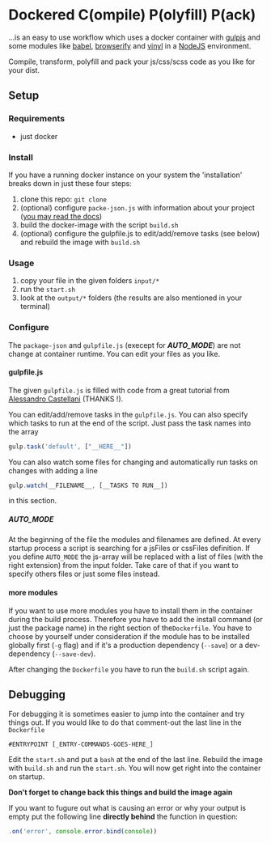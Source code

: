 # Dockered C(ompile) P(olyfill) P(ack)

...is an easy to use workflow which uses a docker container with <a href="https://gulpjs.com/">gulpjs</a> and some modules like <a href="https://babeljs.io">babel</a>, <a href="https://browserify.org">browserify</a> and <a href="https://github.com/gulpjs/vinyl">vinyl</a> in a <a href="https://nodejs.org/">NodeJS</a> environment.

Compile, transform, polyfill and pack your js/css/scss code as you like for your dist.

## Setup

### Requirements

- just docker

### Install

If you have a running docker instance on your system the 'installation' breaks down in just these four steps:

1. clone this repo: `git clone`
2. (optional) configure `packe-json.js` with information about your project (<a href="https://docs.npmjs.com/files/package.json">you may read the docs</a>)
3. build the docker-image with the script `build.sh`
4. (optional) configure the gulpfile.js to edit/add/remove tasks (see below) and rebuild the image with `build.sh`

### Usage

1. copy your file in the given folders `input/*`
2. run the `start.sh`
3. look at the `output/*` folders (the results are also mentioned in your terminal)

### Configure

The `package-json` and `gulpfile.js` (execept for ***AUTO_MODE***) are not change at container runtime. You can edit your files as you like.

#### gulpfile.js

The given `gulpfile.js` is filled with code from a great tutorial from <a href="https://www.youtube.com/watch?v=ax0ykSVPufs">Alessandro Castellani</a> (THANKS !).

You can edit/add/remove tasks in the `gulpfile.js`. You can also specify which tasks to run at the end of the script. Just pass the task names into the array

```javascript
gulp.task('default', ["__HERE__"])
```

You can also watch some files for changing and automatically run tasks on changes with adding a line

```javascript
gulp.watch(__FILENAME__, [__TASKS TO RUN__])
```

in this section.

##### AUTO_MODE

At the beginning of the file the modules and filenames are defined. At every startup process a script is searching for a jsFiles or cssFiles definition. If you define `AUTO_MODE` the js-array will be replaced with a list of files (with the right extension) from the input folder. Take care of that if you want to specify others files or just some files instead.

#### more modules

If you want to use more modules you have to install them in the container during the build process. Therefore you have to add the install command (or just the package name) in the right section of the`Dockerfile`. You have to choose by yourself under consideration if the module has to be installed globally first (`-g` flag) and if it's a production dependency (`--save`) or a dev-dependency (`--save-dev`).

After changing the `Dockerfile` you have to run the `build.sh` script again.

## Debugging

For debugging it is sometimes easier to jump into the container and try things out. If you would like to do that comment-out the last line in the `Dockerfile`

```
#ENTRYPOINT [_ENTRY-COMMANDS-GOES-HERE_]
```

Edit the `start.sh` and put a `bash` at the end of the last line. Rebuild the image with `build.sh` and run the `start.sh`. You will now get right into the container on startup.

**Don't forget to change back this things and build the image again**

If you want to fugure out what is causing an error or why your output is empty put the following line **directly behind** the function in question:

```javascript
.on('error', console.error.bind(console))
```
